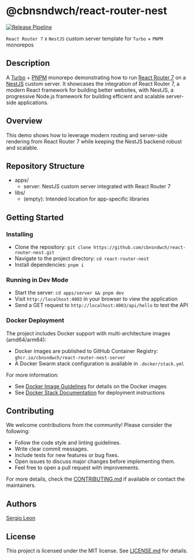 # @cbnsndwch/react-router-nest

[![Release Pipeline](https://github.com/cbnsndwch/react-router-nest/actions/workflows/release-tag.yml/badge.svg)](https://github.com/cbnsndwch/react-router-nest/actions/workflows/release-tag.yml)

`React Router 7` x `NestJS` custom server template for `Turbo` + `PNPM` monorepos

## Description

A [Turbo] + [PNPM] monorepo demonstrating how to run [React Router 7] on a [NestJS] custom server. It showcases the integration of React Router 7, a modern React framework for building better websites, with NestJS, a progressive Node.js framework for building efficient and scalable server-side applications.

## Overview

This demo shows how to leverage modern routing and server-side rendering from React Router 7 while keeping the NestJS backend robust and scalable.


## Repository Structure

- apps/
    - server: NestJS custom server integrated with React Router 7
- libs/
    - (empty): Intended location for app-specific libraries

## Getting Started

### Installing

- Clone the repository: `git clone https://github.com/cbnsndwch/react-router-nest.git`
- Navigate to the project directory: `cd react-router-nest`
- Install dependencies: `pnpm i`

### Running in Dev Mode

- Start the server: `cd apps/server && pnpm dev`
- Visit `http://localhost:4003` in your browser to view the application
- Send a GET request to `http://localhost:4003/api/hello` to test the API

### Docker Deployment

The project includes Docker support with multi-architecture images (amd64/arm64):

- Docker images are published to GitHub Container Registry: `ghcr.io/cbnsndwch/react-router-nest-server`
- A Docker Swarm stack configuration is available in `.docker/stack.yml`

For more information:
- See [Docker Image Guidelines](.github/DOCKER.md) for details on the Docker images
- See [Docker Stack Documentation](.docker/README.md) for deployment instructions

## Contributing

We welcome contributions from the community! Please consider the following:
- Follow the code style and linting guidelines.
- Write clear commit messages.
- Include tests for new features or bug fixes.
- Open issues to discuss major changes before implementing them.
- Feel free to open a pull request with improvements.

For more details, check the [CONTRIBUTING.md](CONTRIBUTING.md) if available or contact the maintainers.

## Authors

[Sergio Leon](https://cbnsndwch.io)

## License

This project is licensed under the MIT license. See [LICENSE.md](LICENSE.md) for details.

[React Router 7]: https://reactrouter.com/home
[Turbo]: https://turbo.build/docs
[PNPM]: https://pnpm.io/
[NestJS]: https://docs.nestjs.com/
